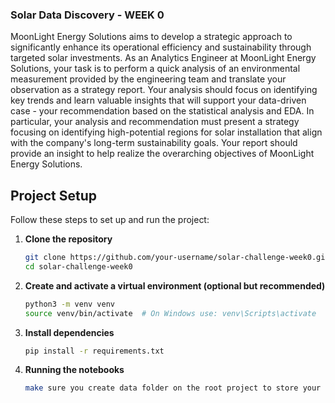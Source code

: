 ### Solar Data Discovery - WEEK 0

MoonLight Energy Solutions aims to develop a strategic approach to significantly enhance its operational efficiency and sustainability through targeted solar investments. As an Analytics Engineer at MoonLight Energy Solutions, your task is to perform a quick analysis of an environmental measurement provided by the engineering team and translate your observation as a strategy report. Your analysis should focus on identifying key trends and learn valuable insights that will support your data-driven case - your recommendation based on the statistical analysis and EDA.  In particular, your analysis and recommendation must present a strategy focusing on identifying high-potential regions for solar installation that align with the company's long-term sustainability goals. Your report should provide an insight to help realize the overarching objectives of MoonLight Energy Solutions.

## Project Setup

Follow these steps to set up and run the project:

1. **Clone the repository**
    ```bash
    git clone https://github.com/your-username/solar-challenge-week0.git
    cd solar-challenge-week0
    ```

2. **Create and activate a virtual environment (optional but recommended)**
    ```bash
    python3 -m venv venv
    source venv/bin/activate  # On Windows use: venv\Scripts\activate
    ```

3. **Install dependencies**
    ```bash
    pip install -r requirements.txt
    ```

4. **Running the notebooks**
   ```bash 
   make sure you create data folder on the root project to store your .csv files```